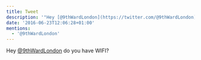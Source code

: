 ```yaml
---
title: Tweet
description: '"Hey [@9thWardLondon](https://twitter.com/@9thWardLondon) do you have WIFI?"'
date: '2016-06-23T12:06:28+01:00'
mentions:
  - '@9thWardLondon'
---
```

Hey [@9thWardLondon](https://twitter.com/@9thWardLondon) do you have WIFI?
